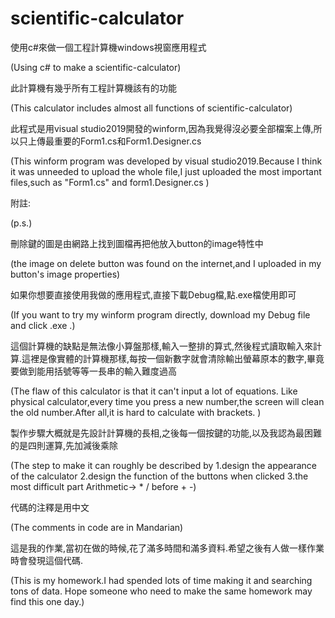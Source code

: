 # scientific-calculator

使用c#來做一個工程計算機windows視窗應用程式

(Using c# to make a scientific-calculator)

此計算機有幾乎所有工程計算機該有的功能

(This calculator includes almost all functions of scientific-calculator)

此程式是用visual studio2019開發的winform,因為我覺得沒必要全部檔案上傳,所以只上傳最重要的Form1.cs和Form1.Designer.cs

(This winform program was developed by visual studio2019.Because I think it was unneeded to upload the whole file,I just uploaded the most important files,such as "Form1.cs" and form1.Designer.cs )

附註:

(p.s.)

刪除鍵的圖是由網路上找到圖檔再把他放入button的image特性中

(the image on delete button was found on the internet,and I uploaded in my button's image  properties)

如果你想要直接使用我做的應用程式,直接下載Debug檔,點.exe檔使用即可

(If you want to try my winform program directly, download my Debug file and click .exe .)

這個計算機的缺點是無法像小算盤那樣,輸入一整排的算式,然後程式讀取輸入來計算.這裡是像實體的計算機那樣,每按一個新數字就會清除輸出螢幕原本的數字,畢竟要做到能用括號等等一長串的輸入難度過高

(The flaw of this calculator is that it can't input a lot of equations. Like physical calculator,every time you press a new number,the screen will clean the old number.After all,it is hard to calculate with brackets. )

製作步驟大概就是先設計計算機的長相,之後每一個按鍵的功能,以及我認為最困難的是四則運算,先加減後乘除

(The step to make it can roughly be described by 1.design the appearance of the calculator 2.design the function of the buttons when clicked 3.the most difficult part Arithmetic-> * / before + -)

代碼的注釋是用中文

(The comments in code are in Mandarian)

這是我的作業,當初在做的時候,花了滿多時間和滿多資料.希望之後有人做一樣作業時會發現這個代碼.

(This is my homework.I had spended lots of time making it and searching tons of data. Hope someone who need to make the same homework may find this one day.)


